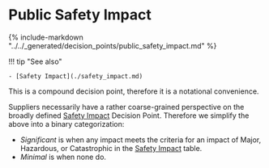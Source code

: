 # Public Safety Impact

{% include-markdown "../../_generated/decision_points/public_safety_impact.md" %}

!!! tip "See also"

    - [Safety Impact](./safety_impact.md)

This is a compound decision point, therefore it is a notational convenience.

Suppliers necessarily have a rather coarse-grained perspective on the broadly defined [Safety Impact](../safety_impact.md) Decision Point.
Therefore we simplify the above into a binary categorization:

- _Significant_ is when any impact meets the criteria for an impact of Major, Hazardous, or Catastrophic in the
  [Safety Impact](../safety_impact.md) table.
- _Minimal_ is when none do.

